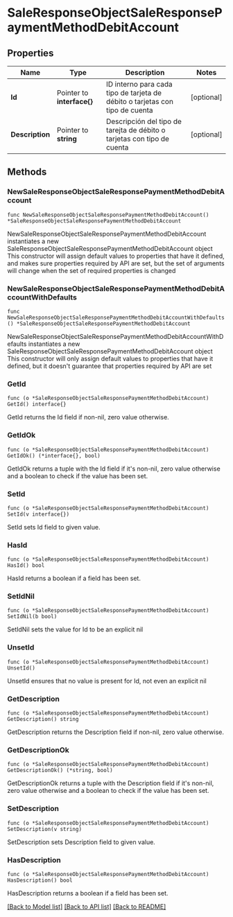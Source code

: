 # SaleResponseObjectSaleResponsePaymentMethodDebitAccount

## Properties

Name | Type | Description | Notes
------------ | ------------- | ------------- | -------------
**Id** | Pointer to **interface{}** | ID interno para cada tipo de tarjeta de débito o tarjetas con tipo de cuenta | [optional] 
**Description** | Pointer to **string** | Descripción del tipo de tarejta de débito o tarjetas con tipo de cuenta | [optional] 

## Methods

### NewSaleResponseObjectSaleResponsePaymentMethodDebitAccount

`func NewSaleResponseObjectSaleResponsePaymentMethodDebitAccount() *SaleResponseObjectSaleResponsePaymentMethodDebitAccount`

NewSaleResponseObjectSaleResponsePaymentMethodDebitAccount instantiates a new SaleResponseObjectSaleResponsePaymentMethodDebitAccount object
This constructor will assign default values to properties that have it defined,
and makes sure properties required by API are set, but the set of arguments
will change when the set of required properties is changed

### NewSaleResponseObjectSaleResponsePaymentMethodDebitAccountWithDefaults

`func NewSaleResponseObjectSaleResponsePaymentMethodDebitAccountWithDefaults() *SaleResponseObjectSaleResponsePaymentMethodDebitAccount`

NewSaleResponseObjectSaleResponsePaymentMethodDebitAccountWithDefaults instantiates a new SaleResponseObjectSaleResponsePaymentMethodDebitAccount object
This constructor will only assign default values to properties that have it defined,
but it doesn't guarantee that properties required by API are set

### GetId

`func (o *SaleResponseObjectSaleResponsePaymentMethodDebitAccount) GetId() interface{}`

GetId returns the Id field if non-nil, zero value otherwise.

### GetIdOk

`func (o *SaleResponseObjectSaleResponsePaymentMethodDebitAccount) GetIdOk() (*interface{}, bool)`

GetIdOk returns a tuple with the Id field if it's non-nil, zero value otherwise
and a boolean to check if the value has been set.

### SetId

`func (o *SaleResponseObjectSaleResponsePaymentMethodDebitAccount) SetId(v interface{})`

SetId sets Id field to given value.

### HasId

`func (o *SaleResponseObjectSaleResponsePaymentMethodDebitAccount) HasId() bool`

HasId returns a boolean if a field has been set.

### SetIdNil

`func (o *SaleResponseObjectSaleResponsePaymentMethodDebitAccount) SetIdNil(b bool)`

 SetIdNil sets the value for Id to be an explicit nil

### UnsetId
`func (o *SaleResponseObjectSaleResponsePaymentMethodDebitAccount) UnsetId()`

UnsetId ensures that no value is present for Id, not even an explicit nil
### GetDescription

`func (o *SaleResponseObjectSaleResponsePaymentMethodDebitAccount) GetDescription() string`

GetDescription returns the Description field if non-nil, zero value otherwise.

### GetDescriptionOk

`func (o *SaleResponseObjectSaleResponsePaymentMethodDebitAccount) GetDescriptionOk() (*string, bool)`

GetDescriptionOk returns a tuple with the Description field if it's non-nil, zero value otherwise
and a boolean to check if the value has been set.

### SetDescription

`func (o *SaleResponseObjectSaleResponsePaymentMethodDebitAccount) SetDescription(v string)`

SetDescription sets Description field to given value.

### HasDescription

`func (o *SaleResponseObjectSaleResponsePaymentMethodDebitAccount) HasDescription() bool`

HasDescription returns a boolean if a field has been set.


[[Back to Model list]](../README.md#documentation-for-models) [[Back to API list]](../README.md#documentation-for-api-endpoints) [[Back to README]](../README.md)


